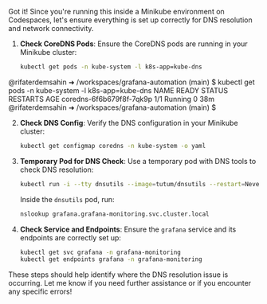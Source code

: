 Got it! Since you're running this inside a Minikube environment on Codespaces, let's ensure everything is set up correctly for DNS resolution and network connectivity.

1. **Check CoreDNS Pods**:
   Ensure the CoreDNS pods are running in your Minikube cluster:
   ```sh
   kubectl get pods -n kube-system -l k8s-app=kube-dns
   ```

@rifaterdemsahin ➜ /workspaces/grafana-automation (main) $ kubectl get pods -n kube-system -l k8s-app=kube-dns
NAME                       READY   STATUS    RESTARTS   AGE
coredns-6f6b679f8f-7qk9p   1/1     Running   0          38m
@rifaterdemsahin ➜ /workspaces/grafana-automation (main) $ 

2. **Check DNS Config**:
   Verify the DNS configuration in your Minikube cluster:
   ```sh
   kubectl get configmap coredns -n kube-system -o yaml
   ```

3. **Temporary Pod for DNS Check**:
   Use a temporary pod with DNS tools to check DNS resolution:
   ```sh
   kubectl run -i --tty dnsutils --image=tutum/dnsutils --restart=Never -- sh
   ```

   Inside the `dnsutils` pod, run:
   ```sh
   nslookup grafana.grafana-monitoring.svc.cluster.local
   ```




4. **Check Service and Endpoints**:
   Ensure the `grafana` service and its endpoints are correctly set up:
   ```sh
   kubectl get svc grafana -n grafana-monitoring
   kubectl get endpoints grafana -n grafana-monitoring
   ```

These steps should help identify where the DNS resolution issue is occurring. Let me know if you need further assistance or if you encounter any specific errors!